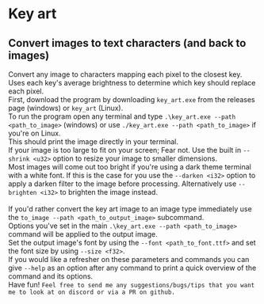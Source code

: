 # Key art
## Convert images to text characters (and back to images)

Convert any image to characters mapping each pixel to the closest key. <br>
Uses each key's average brightness to determine which key should replace each pixel. <br>
First, download the program by downloading `key_art.exe` from the releases page (windows) or `key_art` (Linux). <br>
To run the program open any terminal and type `.\key_art.exe --path <path_to_image>` (windows) or use `./key_art.exe --path <path_to_image>` if you're on Linux. <br>
This should print the image directly in your terminal. <br>
If your image is too large to fit on your screen; Fear not. Use the built in `--shrink <u32>` option to resize your image to smaller dimensions. <br>
Most images will come out too bright if you're using a dark theme terminal with a white font. If this is the case for you use the `--darken <i32>` option to apply a darken filter to the image before processing. Alternatively use `--brighten <i32>` to brighten the image instead. <br>
<br>
If you'd rather convert the key art image to an image type immediately use the `to_image --path <path_to_output_image>` subcommand. <br>
Options you've set in the main `.\key_art.exe --path <path_to_image>` command will be applied to the output image. <br>
Set the output image's font by using the `--font <path_to_font.ttf>` and set the font size by using `--size <f32>`. <br>
If you would like a refresher on these parameters and commands you can give `--help` as an option after any command to print a quick overview of the command and its options. <br>
Have fun! `Feel free to send me any suggestions/bugs/tips that you want me to look at on discord or via a PR on github.` <br>

